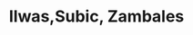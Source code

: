 ---
title: Ilwas,Subic, Zambales
url: /ilwas-subic-zambales/
latitude: 14.881
longitude: 120.235
---